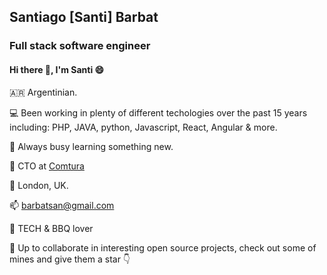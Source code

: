 ## Santiago [Santi] Barbat

### Full stack software engineer 

#### Hi there 👋, I'm Santi :smile:

🇦🇷 Argentinian.

💻 Been working in plenty of different techologies over the past 15 years including: PHP, JAVA, python, Javascript, React, Angular & more.

📖 Always busy learning something new.

💼 CTO at [Comtura](https://comtura.ai)

📍 London, UK.

📫 [barbatsan@gmail.com](mailto:barbatsan@gmail.com)

🍖 TECH & BBQ lover


🚀 Up to collaborate in interesting open source projects, check out some of mines and give them a star 👇



<!--
**sbarbat/sbarbat** is a ✨ _special_ ✨ repository because its `README.md` (this file) appears on your GitHub profile.

Here are some ideas to get you started:

- 🔭 I’m currently working on ...
- 🌱 I’m currently learning ...
- 👯 I’m looking to collaborate on ...
- 🤔 I’m looking for help with ...
- 💬 Ask me about ...
- 📫 How to reach me: ...
- 😄 Pronouns: ...
- ⚡ Fun fact: ...
-->
